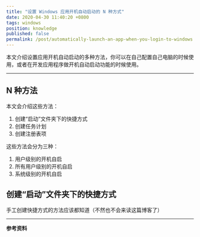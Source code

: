 ```yaml
---
title: "设置 Windows 应用开机自动启动的 N 种方式"
date: 2020-04-30 11:40:20 +0800
tags: windows
position: knowledge
published: false
permalink: /post/automatically-launch-an-app-when-you-login-to-windows.html
---
```


本文介绍设置应用开机自动启动的多种方法，你可以在自己配置自己电脑的时候使用，或者在开发应用程序做开机自动启动功能的时候使用。

---

<div id="toc"></div>

## N 种方法

本文会介绍这些方法：

1. 创建“启动”文件夹下的快捷方式
1. 创建任务计划
1. 创建注册表项

这些方法会分为三种：

1. 用户级别的开机自启
1. 所有用户级别的开机自启
1. 系统级别的开机自启

## 创建“启动”文件夹下的快捷方式

手工创建快捷方式的方法应该都知道（不然也不会来读这篇博客了）

---

**参考资料**
